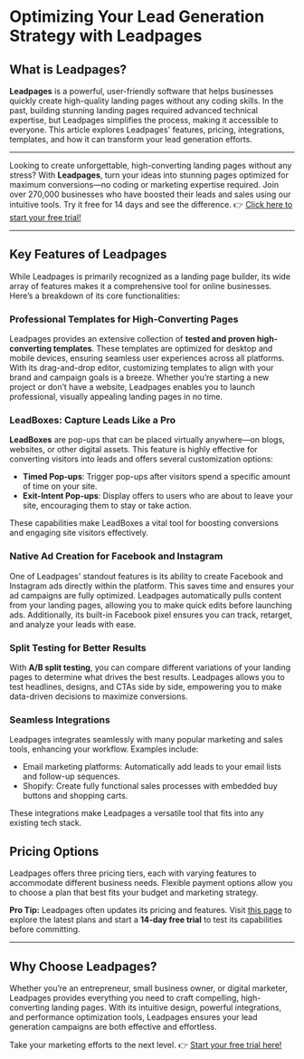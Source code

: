 # Optimizing Your Lead Generation Strategy with Leadpages

## What is Leadpages?

**Leadpages** is a powerful, user-friendly software that helps businesses quickly create high-quality landing pages without any coding skills. In the past, building stunning landing pages required advanced technical expertise, but Leadpages simplifies the process, making it accessible to everyone. This article explores Leadpages' features, pricing, integrations, templates, and how it can transform your lead generation efforts.

---

Looking to create unforgettable, high-converting landing pages without any stress? With **Leadpages**, turn your ideas into stunning pages optimized for maximum conversions—no coding or marketing expertise required. Join over 270,000 businesses who have boosted their leads and sales using our intuitive tools. Try it free for 14 days and see the difference. 👉 [Click here to start your free trial!](https://bit.ly/LEadPages)

---

## Key Features of Leadpages

While Leadpages is primarily recognized as a landing page builder, its wide array of features makes it a comprehensive tool for online businesses. Here’s a breakdown of its core functionalities:

### Professional Templates for High-Converting Pages

Leadpages provides an extensive collection of **tested and proven high-converting templates**. These templates are optimized for desktop and mobile devices, ensuring seamless user experiences across all platforms. With its drag-and-drop editor, customizing templates to align with your brand and campaign goals is a breeze. Whether you’re starting a new project or don’t have a website, Leadpages enables you to launch professional, visually appealing landing pages in no time.

### LeadBoxes: Capture Leads Like a Pro

**LeadBoxes** are pop-ups that can be placed virtually anywhere—on blogs, websites, or other digital assets. This feature is highly effective for converting visitors into leads and offers several customization options:
- **Timed Pop-ups**: Trigger pop-ups after visitors spend a specific amount of time on your site.
- **Exit-Intent Pop-ups**: Display offers to users who are about to leave your site, encouraging them to stay or take action.

These capabilities make LeadBoxes a vital tool for boosting conversions and engaging site visitors effectively.

### Native Ad Creation for Facebook and Instagram

One of Leadpages' standout features is its ability to create Facebook and Instagram ads directly within the platform. This saves time and ensures your ad campaigns are fully optimized. Leadpages automatically pulls content from your landing pages, allowing you to make quick edits before launching ads. Additionally, its built-in Facebook pixel ensures you can track, retarget, and analyze your leads with ease.

### Split Testing for Better Results

With **A/B split testing**, you can compare different variations of your landing pages to determine what drives the best results. Leadpages allows you to test headlines, designs, and CTAs side by side, empowering you to make data-driven decisions to maximize conversions.

### Seamless Integrations

Leadpages integrates seamlessly with many popular marketing and sales tools, enhancing your workflow. Examples include:
- Email marketing platforms: Automatically add leads to your email lists and follow-up sequences.
- Shopify: Create fully functional sales processes with embedded buy buttons and shopping carts.

These integrations make Leadpages a versatile tool that fits into any existing tech stack.

## Pricing Options

Leadpages offers three pricing tiers, each with varying features to accommodate different business needs. Flexible payment options allow you to choose a plan that best fits your budget and marketing strategy.

**Pro Tip:** Leadpages often updates its pricing and features. Visit [this page](https://bit.ly/LEadPages) to explore the latest plans and start a **14-day free trial** to test its capabilities before committing.

---

## Why Choose Leadpages?

Whether you’re an entrepreneur, small business owner, or digital marketer, Leadpages provides everything you need to craft compelling, high-converting landing pages. With its intuitive design, powerful integrations, and performance optimization tools, Leadpages ensures your lead generation campaigns are both effective and effortless.

Take your marketing efforts to the next level. 👉 [Start your free trial here!](https://bit.ly/LEadPages)
